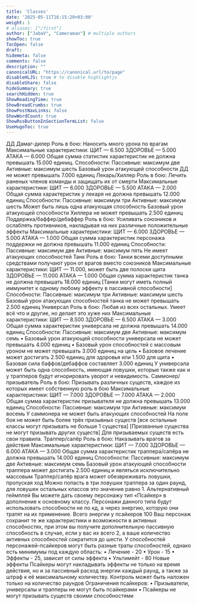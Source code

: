 ```yaml
---
title: 'Classes'
date: '2025-05-11T16:15:20+03:00'
weight: 1
# aliases: ["/first"]
author: ["JabaV", "Cameraman"] # multiple authors
showToc: true
TocOpen: false
draft: 
hidemeta: false
comments: false
description: ""
canonicalURL: "https://canonical.url/to/page"
disableHLJS: true # to disable highlightjs
disableShare: false
hideSummary: true
searchHidden: true
ShowReadingTime: true
ShowBreadCrumbs: true
ShowPostNavLinks: false
ShowWordCount: true
ShowRssButtonInSectionTermList: false
UseHugoToc: true
---
```

ДД  Дамаг-дилер
Роль в бою: Наносить много урона по врагам
Максимальные характеристики:
ЩИТ — 6.500
ЗДОРОВЬЕ — 5.000
АТАКА — 6.000
Общая сумма статистик характеристик не должна превышать 15.000 единиц.
Способности:
Пассивные: максимум две
Активные: максимум шесть
Базовый урон атакующей способности ДД не может превышать 7.000 единиц
Лекарь/Хиллер
Роль в бою: Лечить раненых членов команды и защищать их от смерти
Максимальные характеристики:
ЩИТ — 6.000
ЗДОРОВЬЕ — 5.500
АТАКА — 2.000
Общая сумма характеристик у лекаря не должна превышать 12.000 единиц
Способности:
Пассивные: максимум три
Активные: максимум шесть
Может быть лишь одна атакующая способность
Базовый урон атакующей способности Хиллера не может превышать 2.500 единиц
Поддержка/баффер/дебаффер
Роль в бою: Усиливать союзников и ослаблять противников, накладывая на них различные положительные эффекты
Максимальные характеристики:
ЩИТ — 6.000
ЗДОРОВЬЕ — 5.000
АТАКА — 1.000
Общая сумма характеристик персонажа поддержки не должна превышать 11.000 единиц
Способности:
Пассивные: максимум две
Активные: максимум пять
Не имеет атакующих способностей
Танк
Роль в бою: Танки всеми доступными средствами получают урон от врагов вместо союзников
Максимальные характеристики:
ЩИТ — 11.000, может быть две полоски щита
ЗДОРОВЬЕ — 11.000
АТАКА — 1.000
Общая сумма характеристик танка не должна превышать 18.000 единиц
[Танки могут иметь полный иммунитет к одному любому эффекту в пассивной способности]
Способности:
Пассивные: максимум три
Активные: максимум шесть
Базовый урон атакующих способностей танка не может превышать 2.500 единиц
Универсал
Роль в бою: Любая из всех остальных. Умеет всё что и другие, но делает это хуже них
Максимальные характеристики:
ЩИТ — 8.500
ЗДОРОВЬЕ — 6.500
АТАКА — 3.000
Общая сумма характеристик универсала не должна превышать 14.000 единиц
Способности:
Пассивные: максимум две
Активные: максимум семь
• Базовый урон атакующей способности универсала не может превышать 4.000 единиц
• Базовый урон способностей с массовым уроном не может превышать 3.000 единиц на цель
• Базовое лечение может достигать 2.500 единиц для здоровья или 1.500 для щита
• Базовая сила баффов/дебаффов составляет 3.000 единиц
У универсала может быть одна способность, имеющая ловушки, которые также как и у трапперов будут игнорировать уворот и невидимость.
Саммонер/призыватель
Роль в бою: Призывать различных существ, каждое из которых имеет собственную роль в бою
Максимальные характеристики:
ЩИТ — 7.000
ЗДОРОВЬЕ — 7.000
АТАКА — 2.000
Общая сумма характеристик призывателя не должна превышать 13.000 единиц
Способности:
Пассивные: максимум три
Активные: максимум восемь
У саммонера не может быть атакующих способностей
На поле боя не может быть более трёх призывных существ [все остальные классы могут призывать не больше 1 существа]
[Призванные существа не могут призывать других существ]
Для призываемых существ есть свои правила.
Траппер/сапёр
Роль в бою: Наказывать врагов за действия
Максимальные характеристики:
ЩИТ — 7.000
ЗДОРОВЬЕ — 6.000
АТАКА — 3.000
Общая сумма характеристик траппера/сапёра не должна превышать 14.000 единиц
Способности:
Пассивные: максимум две
Активные: максимум семь
Базовый урон атакующей способности траппера может достигать 2.500 единиц и являться исключительно массовым
Траппер/сапёр врага может обезвреживать ловушки, пропуская ход
Можно попасть в три ловушки траппера за один раунд, для ловушек остальных классов это значение равно 1.
Альтернативный геймплей
Вы можете дать своему персонажу тип «Псайкер» в дополнение к основному классу. Персонажи данного типа будут использовать способности не по кд, а через энергию, которую они тратят на их применение. Всего энергии у псайкеров 100
Ваш персонаж сохранит те же характеристики и возможности в активных способностях, при этом вы получите дополнительную пассивную способность в случае, если у вас их всего 2, а ваше количество активных способностей сократится до шести.
У способностей персонажей-псайкеров могут быть разные траты способностей, однако есть минимумы под каждую область:
• Лечение - 20
• Урон - 15
• Эффекты - 25, зависит от силы эффекта
• Ультимейт - 80
Новые эффекты
Псайкеры могут накладывать эффекты не только на время действия, но и за пассивный расход энергии каждый раунд, а также за штраф к её максимальному количеству.
Контроль может быть наложен только на количество раундов
Ограничения псайкеров:
• Призыватели, универсалы и трапперы не могут быть псайкерами
• Псайкеры не могут призывать существ своими способностями

